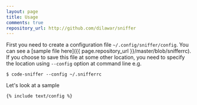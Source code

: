 ```yaml
---
layout: page
title: Usage
comments: true
repository_url: http://github.com/dilawar/sniffer
---
```


First you need to create a configuration file `~/.config/sniffer/config`. You
can see a [sample file here]({{ page.repository_url }}/master/blob/snifferrc).
If you choose to save this file at some other location, you need to specify the
location using `--config` option at command line e.g.

    $ code-sniffer --config ~/.snifferrc 

Let's look at a sample

~~~
{% include text/config %}
~~~
